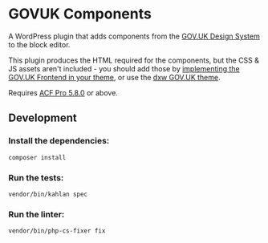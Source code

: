 # GOVUK Components

A WordPress plugin that adds components from the [GOV.UK Design System](https://design-system.service.gov.uk/components/) to the block editor.

This plugin produces the HTML required for the components, but the CSS & JS assets aren't included - you should add those by [implementing the GOV.UK Frontend in your theme](https://frontend.design-system.service.gov.uk/installing-with-npm/#install-with-node-js-package-manager-npm), or use the [dxw GOV.UK theme](https://github.com/dxw/govuk-theme).

Requires [ACF Pro 5.8.0](https://www.advancedcustomfields.com/pro/) or above.

## Development

### Install the dependencies:

```
composer install
```

### Run the tests:

```
vendor/bin/kahlan spec
```

### Run the linter:

```
vendor/bin/php-cs-fixer fix
```

